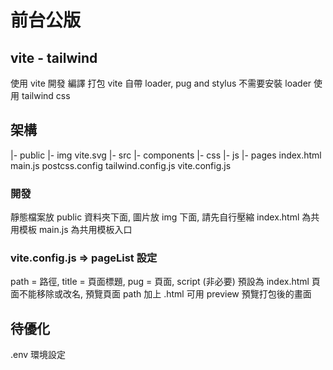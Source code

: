 # 前台公版
## vite - tailwind
使用 vite 開發 編譯 打包
vite 自帶 loader, pug and stylus 不需要安裝 loader
使用 tailwind css

## 架構
|- public
  |- img
  vite.svg
|- src
  |- components
  |- css
  |- js
  |- pages
  index.html
  main.js
postcss.config
tailwind.config.js
vite.config.js

### 開發
靜態檔案放 public 資料夾下面, 圖片放 img 下面, 請先自行壓縮
index.html 為共用模板
main.js 為共用模板入口

### vite.config.js => pageList 設定
path = 路徑, title = 頁面標題, pug = 頁面, script (非必要)
預設為 index.html 頁面不能移除或改名, 預覽頁面 path 加上 .html
可用 preview 預覽打包後的畫面

## 待優化
.env 環境設定